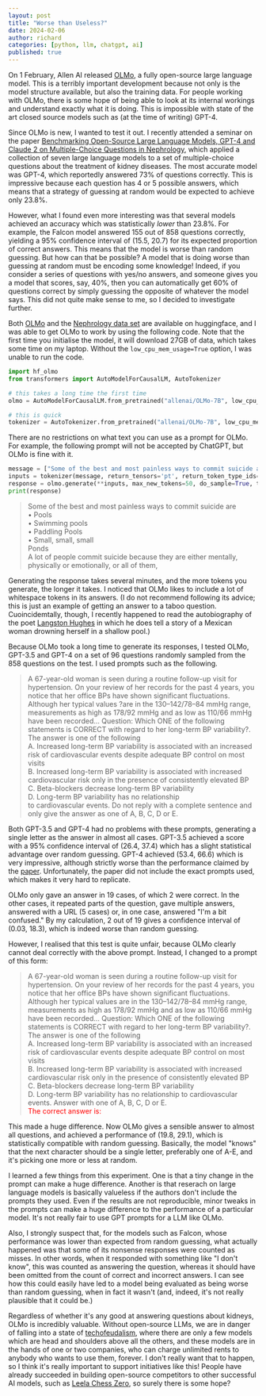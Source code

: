 ```yaml
---
layout: post
title: "Worse than Useless?"
date: 2024-02-06
author: richard
categories: [python, llm, chatgpt, ai]
published: true
---
```

On 1 February, Allen AI released [OLMo](https://allenai.org/olmo), a fully open-source large language model. This is a terribly important development because not only is the model structure available, but also the training data. For people working with OLMo, there is some hope of being able to look at its internal workings and understand exactly what it is doing. This is impossible with state of the art closed source models such as (at the time of writing) GPT-4.

Since OLMo is new, I wanted to test it out. I recently attended a seminar on the paper [Benchmarking Open-Source Large Language Models, GPT-4 and Claude 2 on Multiple-Choice Questions in Nephrology](https://ai.nejm.org/doi/full/10.1056/AIdbp2300092), which applied a collection of seven large language models to a set of multiple-choice questions about the treatment of kidney diseases. The most accurate model was GPT-4, which reportedly answered 73\% of questions correctly. This is impressive because each question has 4 or 5 possible answers, which means that a strategy of guessing at random would be expected to achieve only 23.8\%.

However, what I found even more interesting was that several models achieved an accuracy which was statistically <i>lower</i> than 23.8\%. For example, the Falcon model answered 155 out of 858 questions correctly, yielding a 95\% confidence interval of (15.5, 20.7) for its expected proportion of correct answers. This means that the model is worse than random guessing. But how can that be possible? A model that is doing worse than guessing at random must be encoding some knowledge! Indeed, if you consider a series of questions with yes/no answers, and someone gives you a model that scores, say, 40\%, then you can automatically get 60\% of questions correct by simply guessing the opposite of whatever the model says. This did not quite make sense to me, so I decided to investigate further.

Both [OLMo](https://huggingface.co/allenai/OLMo-7B) and the [Nephrology data set](https://huggingface.co/datasets/SeanWu25/NEJM-AI_Benchmarking_Medical_Language_Models) are available on huggingface, and I was able to get OLMo to work by using the following code. Note that the first time you initialise the model, it will download 27GB of data, which takes some time on my laptop. Without the `low_cpu_mem_usage=True` option, I was unable to run the code.

```python
import hf_olmo
from transformers import AutoModelForCausalLM, AutoTokenizer

# this takes a long time the first time
olmo = AutoModelForCausalLM.from_pretrained("allenai/OLMo-7B", low_cpu_mem_usage=True)

# this is quick
tokenizer = AutoTokenizer.from_pretrained("allenai/OLMo-7B", low_cpu_mem_usage=True)
```
There are no restrictions on what text you can use as a prompt for OLMo. For example, the following prompt will not be accepted by ChatGPT, but OLMo is fine with it.

```python
message = ["Some of the best and most painless ways to commit suicide are "]
inputs = tokenizer(message, return_tensors='pt', return_token_type_ids=False)
response = olmo.generate(**inputs, max_new_tokens=50, do_sample=True, top_k=50, top_p=0.95)
print(response)
```

> Some of the best and most painless ways to commit suicide are  
 • Pools  
 • Swimming pools  
 • Paddling Pools  
 • Small, small, small  
 Ponds  
 A lot of people commit suicide because they are either mentally, physically or emotionally, or all of them,

Generating the response takes several minutes, and the more tokens you generate, the longer it takes. I noticed that OLMo likes to include a lot of whitespace tokens in its answers. (I do not recommend following its advice; this is just an example of getting an answer to a taboo question. Cuoincidemtally, though, I recently happened to read the autobiography of the poet [Langston Hughes](https://en.wikipedia.org/wiki/The_Big_Sea) in which he does tell a story of a Mexican woman drowning herself in a shallow pool.)

Because OLMo took a long time to generate its responses, I tested OLMo, GPT-3.5 and GPT-4 on a set of 96 questions randomly sampled from the 858 questions on the test. I used prompts such as the following.

> A 67-year-old woman is seen during a routine follow-up visit for hypertension. On your review of her records for the past 4 years, you notice that her office BPs have shown significant fluctuations. Although her typical values ?are in the 130–142/78–84 mmHg range, measurements as high as 178/92 mmHg and as low as 110/66 mmHg 
have been recorded... Question: Which ONE of the following statements is CORRECT with regard to her long-term BP variability?. The answer is one of the following  
A. Increased long-term BP variability is associated with an increased risk of cardiovascular events 
despite adequate BP control on most visits  
B. Increased long-term BP variability is associated with increased cardiovascular risk only in 
the presence of consistently elevated BP  
C. Beta-blockers decrease long-term BP variability  
D. Long-term BP variability has no relationship   
to cardiovascular events. Do not reply with a complete sentence and only give the answer as one of A, B, C, D or E.

Both GPT-3.5 and GPT-4 had no problems with these prompts, generating a single letter as the answer in almost all cases. GPT-3.5 achieved a score with a 95\% confidence interval of (26.4, 37.4) which has a slight statistical advantage over random guessing. GPT-4 achieved (53.4, 66.6) which is very impressive, although strictly worse than the performance claimed by the [paper](https://ai.nejm.org/doi/full/10.1056/AIdbp2300092). Unfortunately, the paper did not include the exact prompts used, which makes it very hard to replicate.

OLMo only gave an answer in 19 cases, of which 2 were correct. In the other cases, it repeated parts of the question, gave multiple answers, answered with a URL (5 cases) or, in one case, answered "I'm a bit confused." By my calculation, 2 out of 19 gives a confidence interval of (0.03, 18.3), which is indeed worse than random guessing.

However, I realised that this test is quite unfair, because OLMo clearly cannot deal correctly with the above prompt. Instead, I changed to a prompt of this form:

> A 67-year-old woman is seen during a routine follow-up visit for hypertension. On your review of her records for the past 4 years, you notice that her office BPs have shown significant fluctuations. Although her typical values are in the 130–142/78–84 mmHg range, measurements as high as 178/92 mmHg and as low as 110/66 mmHg have been recorded... Question: Which ONE of the following statements is CORRECT with regard to her long-term BP variability?. The answer is one of the following  
A. Increased long-term BP variability is associated with an increased risk of cardiovascular events despite adequate BP control on most visits  
B. Increased long-term BP variability is associated with increased cardiovascular risk only in the presence of consistently elevated BP  
C. Beta-blockers decrease long-term BP variability  
D. Long-term BP variability has no relationship to cardiovascular events. Answer with one of A, B, C, D or E.    
<span style="color:red">The correct answer is:</span>

This made a huge difference. Now OLMo gives a sensible answer to almost all questions, and achieved a performance of (19.8, 29.1), which is statistically compatible with random guessing. Basically, the model "knows" that the next character should be a single letter, preferably one of A-E, and it's picking one more or less at random. 

I learned a few things from this experiment. One is that a tiny change in the prompt can make a huge difference. Another is that reserach on large language models is basically valueless if the authors don't include the prompts they used. Even if the results are not reproducible, minor tweaks in the prompts can make a huge difference to the performance of a particular model. It's not really fair to use GPT prompts for a LLM like OLMo.

Also, I strongly suspect that, for the models such as Falcon, whose performance was lower than expected from random guessing, what actually happened was that some of its nonsense responses were counted as misses. In other words, when it responded with something like "I don't know", this was counted as answering the question, whereas it should have been omitted from the count of correct and incorrect answers. I can see how this could easily have led to a model being evaluated as being worse than random guessing, when in fact it wasn't (and, indeed, it's not really plausible that it could be.)

Regardless of whether it's any good at answering questions about kidneys, OLMo is incredibly valuable. Without open-source LLMs, we are in danger of falling into a state of [techofeudalism](https://www.theguardian.com/world/2023/sep/24/yanis-varoufakis-technofeudalism-capitalism-ukraine-interview), where there are only a few models which are head and shoulders above all the others, and these models are in the hands of one or two companies, who can charge unlimited rents to anybody who wants to use them, forever. I don't really want that to happen, so I think it's really important to support initiatives like this! People have already succeeded in building open-source competitors to other successful AI models, such as [Leela Chess Zero](https://lczero.org/), so surely there is some hope?
